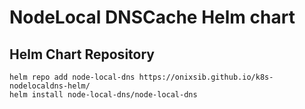 # NodeLocal DNSCache Helm chart

## Helm Chart Repository

```
helm repo add node-local-dns https://onixsib.github.io/k8s-nodelocaldns-helm/
helm install node-local-dns/node-local-dns
```
